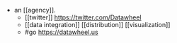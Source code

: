 - an [[agency]].
	- [[twitter]] https://twitter.com/Datawheel
	- [[data integration]] [[distribution]] [[visualization]]
	- #go https://datawheel.us